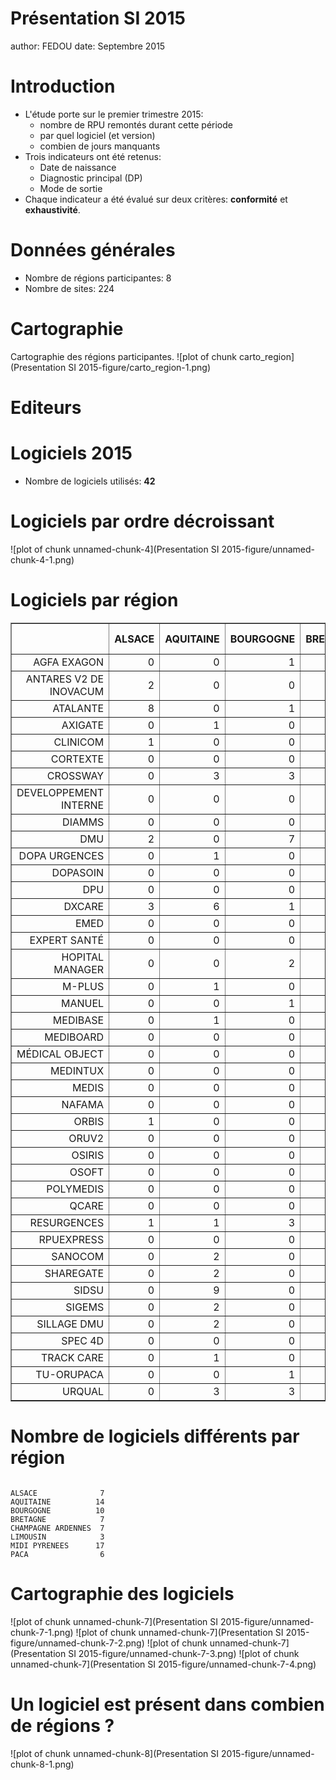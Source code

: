 Présentation SI 2015
========================================================
author: FEDOU
date: Septembre 2015

Introduction
========================================================

- L'étude porte sur le premier trimestre 2015:
    - nombre de RPU remontés durant cette période
    - par quel logiciel (et version)
    - combien de jours manquants
- Trois indicateurs ont été retenus:
    - Date de naissance
    - Diagnostic principal (DP)
    - Mode de sortie
- Chaque indicateur a été évalué sur deux critères: __conformité__ et __exhaustivité__.


Données générales
========================================================



- Nombre de régions participantes: 8
- Nombre de sites: 224

Cartographie
============

Cartographie des régions participantes.
![plot of chunk carto_region](Presentation SI 2015-figure/carto_region-1.png) 

Editeurs
========


Logiciels 2015
==============



- Nombre de logiciels utilisés: __42__

Logiciels par ordre décroissant
===============================
![plot of chunk unnamed-chunk-4](Presentation SI 2015-figure/unnamed-chunk-4-1.png) 

Logiciels par région
====================

<!-- html table generated in R 3.1.3 by xtable 1.7-4 package -->
<!-- Thu Sep 17 17:18:28 2015 -->
<table border=1>
<tr> <th>  </th> <th> ALSACE </th> <th> AQUITAINE </th> <th> BOURGOGNE </th> <th> BRETAGNE </th> <th> CHAMPAGNE ARDENNES </th> <th> LIMOUSIN </th> <th> MIDI PYRENEES </th> <th> PACA </th>  </tr>
  <tr> <td align="right"> AGFA EXAGON </td> <td align="right">   0 </td> <td align="right">   0 </td> <td align="right">   1 </td> <td align="right">   0 </td> <td align="right">   0 </td> <td align="right">   0 </td> <td align="right">   0 </td> <td align="right">   0 </td> </tr>
  <tr> <td align="right"> ANTARES V2 DE INOVACUM </td> <td align="right">   2 </td> <td align="right">   0 </td> <td align="right">   0 </td> <td align="right">   0 </td> <td align="right">   0 </td> <td align="right">   0 </td> <td align="right">   0 </td> <td align="right">   0 </td> </tr>
  <tr> <td align="right"> ATALANTE </td> <td align="right">   8 </td> <td align="right">   0 </td> <td align="right">   1 </td> <td align="right">   0 </td> <td align="right">   0 </td> <td align="right">   0 </td> <td align="right">   0 </td> <td align="right">   0 </td> </tr>
  <tr> <td align="right"> AXIGATE </td> <td align="right">   0 </td> <td align="right">   1 </td> <td align="right">   0 </td> <td align="right">   0 </td> <td align="right">   0 </td> <td align="right">   0 </td> <td align="right">   0 </td> <td align="right">   0 </td> </tr>
  <tr> <td align="right"> CLINICOM </td> <td align="right">   1 </td> <td align="right">   0 </td> <td align="right">   0 </td> <td align="right">   0 </td> <td align="right">   0 </td> <td align="right">   0 </td> <td align="right">   1 </td> <td align="right">   0 </td> </tr>
  <tr> <td align="right"> CORTEXTE </td> <td align="right">   0 </td> <td align="right">   0 </td> <td align="right">   0 </td> <td align="right">   0 </td> <td align="right">   0 </td> <td align="right">   0 </td> <td align="right">   2 </td> <td align="right">   0 </td> </tr>
  <tr> <td align="right"> CROSSWAY </td> <td align="right">   0 </td> <td align="right">   3 </td> <td align="right">   3 </td> <td align="right">   0 </td> <td align="right">   0 </td> <td align="right">   0 </td> <td align="right">   6 </td> <td align="right">   0 </td> </tr>
  <tr> <td align="right"> DEVELOPPEMENT INTERNE </td> <td align="right">   0 </td> <td align="right">   0 </td> <td align="right">   0 </td> <td align="right">   0 </td> <td align="right">   0 </td> <td align="right">   0 </td> <td align="right">   1 </td> <td align="right">   0 </td> </tr>
  <tr> <td align="right"> DIAMMS </td> <td align="right">   0 </td> <td align="right">   0 </td> <td align="right">   0 </td> <td align="right">   0 </td> <td align="right">   0 </td> <td align="right">   0 </td> <td align="right">   1 </td> <td align="right">   0 </td> </tr>
  <tr> <td align="right"> DMU </td> <td align="right">   2 </td> <td align="right">   0 </td> <td align="right">   7 </td> <td align="right">   0 </td> <td align="right">   3 </td> <td align="right">   0 </td> <td align="right">   0 </td> <td align="right">   2 </td> </tr>
  <tr> <td align="right"> DOPA URGENCES </td> <td align="right">   0 </td> <td align="right">   1 </td> <td align="right">   0 </td> <td align="right">   0 </td> <td align="right">   2 </td> <td align="right">   0 </td> <td align="right">   0 </td> <td align="right">   0 </td> </tr>
  <tr> <td align="right"> DOPASOIN </td> <td align="right">   0 </td> <td align="right">   0 </td> <td align="right">   0 </td> <td align="right">   0 </td> <td align="right">   0 </td> <td align="right">   0 </td> <td align="right">   3 </td> <td align="right">   0 </td> </tr>
  <tr> <td align="right"> DPU </td> <td align="right">   0 </td> <td align="right">   0 </td> <td align="right">   0 </td> <td align="right">   0 </td> <td align="right">   0 </td> <td align="right">   0 </td> <td align="right">   1 </td> <td align="right">   0 </td> </tr>
  <tr> <td align="right"> DXCARE </td> <td align="right">   3 </td> <td align="right">   6 </td> <td align="right">   1 </td> <td align="right">   0 </td> <td align="right">   1 </td> <td align="right">   0 </td> <td align="right">   2 </td> <td align="right">   0 </td> </tr>
  <tr> <td align="right"> EMED </td> <td align="right">   0 </td> <td align="right">   0 </td> <td align="right">   0 </td> <td align="right">   0 </td> <td align="right">   0 </td> <td align="right">   0 </td> <td align="right">   1 </td> <td align="right">   0 </td> </tr>
  <tr> <td align="right"> EXPERT SANTÉ </td> <td align="right">   0 </td> <td align="right">   0 </td> <td align="right">   0 </td> <td align="right">   0 </td> <td align="right">   0 </td> <td align="right">   0 </td> <td align="right">   1 </td> <td align="right">   0 </td> </tr>
  <tr> <td align="right"> HOPITAL MANAGER </td> <td align="right">   0 </td> <td align="right">   0 </td> <td align="right">   2 </td> <td align="right">   0 </td> <td align="right">   0 </td> <td align="right">   0 </td> <td align="right">   0 </td> <td align="right">   0 </td> </tr>
  <tr> <td align="right"> M-PLUS </td> <td align="right">   0 </td> <td align="right">   1 </td> <td align="right">   0 </td> <td align="right">   0 </td> <td align="right">   0 </td> <td align="right">   0 </td> <td align="right">   0 </td> <td align="right">   0 </td> </tr>
  <tr> <td align="right"> MANUEL </td> <td align="right">   0 </td> <td align="right">   0 </td> <td align="right">   1 </td> <td align="right">   0 </td> <td align="right">   0 </td> <td align="right">   0 </td> <td align="right">   0 </td> <td align="right">   0 </td> </tr>
  <tr> <td align="right"> MEDIBASE </td> <td align="right">   0 </td> <td align="right">   1 </td> <td align="right">   0 </td> <td align="right">   0 </td> <td align="right">   0 </td> <td align="right">   0 </td> <td align="right">   0 </td> <td align="right">   0 </td> </tr>
  <tr> <td align="right"> MEDIBOARD </td> <td align="right">   0 </td> <td align="right">   0 </td> <td align="right">   0 </td> <td align="right">   2 </td> <td align="right">   0 </td> <td align="right">   0 </td> <td align="right">   2 </td> <td align="right">   0 </td> </tr>
  <tr> <td align="right"> MÉDICAL OBJECT </td> <td align="right">   0 </td> <td align="right">   0 </td> <td align="right">   0 </td> <td align="right">   0 </td> <td align="right">   0 </td> <td align="right">   0 </td> <td align="right">   2 </td> <td align="right">   0 </td> </tr>
  <tr> <td align="right"> MEDINTUX </td> <td align="right">   0 </td> <td align="right">   0 </td> <td align="right">   0 </td> <td align="right">   0 </td> <td align="right">   0 </td> <td align="right">   0 </td> <td align="right">   0 </td> <td align="right">   1 </td> </tr>
  <tr> <td align="right"> MEDIS </td> <td align="right">   0 </td> <td align="right">   0 </td> <td align="right">   0 </td> <td align="right">   2 </td> <td align="right">   0 </td> <td align="right">   0 </td> <td align="right">   0 </td> <td align="right">   0 </td> </tr>
  <tr> <td align="right"> NAFAMA </td> <td align="right">   0 </td> <td align="right">   0 </td> <td align="right">   0 </td> <td align="right">   0 </td> <td align="right">   1 </td> <td align="right">   0 </td> <td align="right">   0 </td> <td align="right">   0 </td> </tr>
  <tr> <td align="right"> ORBIS </td> <td align="right">   1 </td> <td align="right">   0 </td> <td align="right">   0 </td> <td align="right">   2 </td> <td align="right">   0 </td> <td align="right">   0 </td> <td align="right">   0 </td> <td align="right">   0 </td> </tr>
  <tr> <td align="right"> ORUV2 </td> <td align="right">   0 </td> <td align="right">   0 </td> <td align="right">   0 </td> <td align="right">   0 </td> <td align="right">   0 </td> <td align="right">   0 </td> <td align="right">   4 </td> <td align="right">   0 </td> </tr>
  <tr> <td align="right"> OSIRIS </td> <td align="right">   0 </td> <td align="right">   0 </td> <td align="right">   0 </td> <td align="right">   0 </td> <td align="right">   0 </td> <td align="right">   0 </td> <td align="right">   1 </td> <td align="right">   0 </td> </tr>
  <tr> <td align="right"> OSOFT </td> <td align="right">   0 </td> <td align="right">   0 </td> <td align="right">   0 </td> <td align="right">   2 </td> <td align="right">   0 </td> <td align="right">   0 </td> <td align="right">   0 </td> <td align="right">   0 </td> </tr>
  <tr> <td align="right"> POLYMEDIS </td> <td align="right">   0 </td> <td align="right">   0 </td> <td align="right">   0 </td> <td align="right">   0 </td> <td align="right">   5 </td> <td align="right">   0 </td> <td align="right">   0 </td> <td align="right">   0 </td> </tr>
  <tr> <td align="right"> QCARE </td> <td align="right">   0 </td> <td align="right">   0 </td> <td align="right">   0 </td> <td align="right">   0 </td> <td align="right">   0 </td> <td align="right">   0 </td> <td align="right">   0 </td> <td align="right">   1 </td> </tr>
  <tr> <td align="right"> RESURGENCES </td> <td align="right">   1 </td> <td align="right">   1 </td> <td align="right">   3 </td> <td align="right">  13 </td> <td align="right">   1 </td> <td align="right">   6 </td> <td align="right">   0 </td> <td align="right">   2 </td> </tr>
  <tr> <td align="right"> RPUEXPRESS </td> <td align="right">   0 </td> <td align="right">   0 </td> <td align="right">   0 </td> <td align="right">   0 </td> <td align="right">   0 </td> <td align="right">   0 </td> <td align="right">   2 </td> <td align="right">   0 </td> </tr>
  <tr> <td align="right"> SANOCOM </td> <td align="right">   0 </td> <td align="right">   2 </td> <td align="right">   0 </td> <td align="right">   0 </td> <td align="right">   0 </td> <td align="right">   0 </td> <td align="right">   0 </td> <td align="right">   0 </td> </tr>
  <tr> <td align="right"> SHAREGATE </td> <td align="right">   0 </td> <td align="right">   2 </td> <td align="right">   0 </td> <td align="right">   0 </td> <td align="right">   0 </td> <td align="right">   0 </td> <td align="right">   0 </td> <td align="right">   0 </td> </tr>
  <tr> <td align="right"> SIDSU </td> <td align="right">   0 </td> <td align="right">   9 </td> <td align="right">   0 </td> <td align="right">   0 </td> <td align="right">   0 </td> <td align="right">   0 </td> <td align="right">   0 </td> <td align="right">   0 </td> </tr>
  <tr> <td align="right"> SIGEMS </td> <td align="right">   0 </td> <td align="right">   2 </td> <td align="right">   0 </td> <td align="right">   0 </td> <td align="right">   0 </td> <td align="right">   0 </td> <td align="right">   0 </td> <td align="right">   0 </td> </tr>
  <tr> <td align="right"> SILLAGE DMU </td> <td align="right">   0 </td> <td align="right">   2 </td> <td align="right">   0 </td> <td align="right">  16 </td> <td align="right">   0 </td> <td align="right">   0 </td> <td align="right">   0 </td> <td align="right">   0 </td> </tr>
  <tr> <td align="right"> SPEC 4D </td> <td align="right">   0 </td> <td align="right">   0 </td> <td align="right">   0 </td> <td align="right">   0 </td> <td align="right">   0 </td> <td align="right">   1 </td> <td align="right">   0 </td> <td align="right">   0 </td> </tr>
  <tr> <td align="right"> TRACK CARE </td> <td align="right">   0 </td> <td align="right">   1 </td> <td align="right">   0 </td> <td align="right">   0 </td> <td align="right">   0 </td> <td align="right">   0 </td> <td align="right">   0 </td> <td align="right">   0 </td> </tr>
  <tr> <td align="right"> TU-ORUPACA </td> <td align="right">   0 </td> <td align="right">   0 </td> <td align="right">   1 </td> <td align="right">   0 </td> <td align="right">   0 </td> <td align="right">   0 </td> <td align="right">   2 </td> <td align="right">  42 </td> </tr>
  <tr> <td align="right"> URQUAL </td> <td align="right">   0 </td> <td align="right">   3 </td> <td align="right">   3 </td> <td align="right">  18 </td> <td align="right">   3 </td> <td align="right">   2 </td> <td align="right">   5 </td> <td align="right">   2 </td> </tr>
   </table>

Nombre de logiciels différents par région
==========================================


```
                     
ALSACE              7
AQUITAINE          14
BOURGOGNE          10
BRETAGNE            7
CHAMPAGNE ARDENNES  7
LIMOUSIN            3
MIDI PYRENEES      17
PACA                6
```

Cartographie des logiciels
===========================
![plot of chunk unnamed-chunk-7](Presentation SI 2015-figure/unnamed-chunk-7-1.png) ![plot of chunk unnamed-chunk-7](Presentation SI 2015-figure/unnamed-chunk-7-2.png) ![plot of chunk unnamed-chunk-7](Presentation SI 2015-figure/unnamed-chunk-7-3.png) ![plot of chunk unnamed-chunk-7](Presentation SI 2015-figure/unnamed-chunk-7-4.png) 

Un logiciel est présent dans combien de régions ?
=================================================

![plot of chunk unnamed-chunk-8](Presentation SI 2015-figure/unnamed-chunk-8-1.png) 

